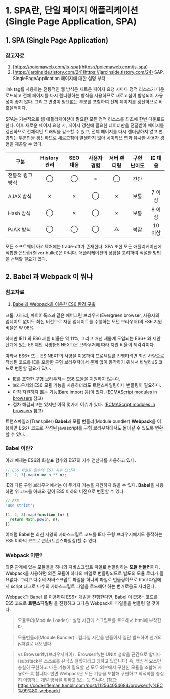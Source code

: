 # 1. SPA란, 단일 페이지 애플리케이션(Single Page Application, SPA)


## 1. SPA (Single Page Application)

### 참고자료
1. [https://poiemaweb.com/js-spa](https://poiemaweb.com/js-spa)
1. [https://jaroinside.tistory.com/24](https://jaroinside.tistory.com/24) 
SAP, SinglePageApplication 페이지에 대한 설명 부터

link tag를 사용하는 전통적인 웹 방식은 새로운 페이지 요청 시마다 정적 리소스가 다운로드되고 전체 페이지를 다시 렌더링하는 방식을 사용하므로 새로고침이 발생되어 사용성이 좋지 않다. 그리고 변경이 필요없는 부분를 포함하여 전체 페이지를 갱신하므로 비효율적이다.

SPA는 기본적으로 웹 애플리케이션에 필요한 모든 정적 리소스를 최초에 한번 다운로드한다. 이후 새로운 페이지 요청 시, 페이지 갱신에 필요한 데이터만을 전달받아 페이지를 갱신하므로 전체적인 트래픽을 감소할 수 있고, 전체 페이지를 다시 렌더링하지 않고 변경되는 부분만을 갱신하므로 새로고침이 발생하지 않아 네이티브 앱과 유사한 사용자 경험을 제공할 수 있다.


구분 | History 관리 | SEO 대응 | 사용자 경험 | 서버 렌더링 | 구현 난이도 | IE 대응
--- | :---: | :---: | :---: | :---: | :---: | :---:
전통적 링크 방식 | ◯ | ◯ | ✗ | ◯ | 간단	 
AJAX 방식 | ✗ | ✗ | ◯| ✗ | 보통 | 7 이상
Hash 방식 | ◯ | ✗ | ◯ | ✗ | 보통 | 8 이상
PJAX 방식 | ◯ | ◯ | ◯ | △ | 복잡 | 10 이상

모든 소프트웨어 아키텍처에는 trade-off가 존재한다. SPA 또한 모든 애플리케이션에 적합한 은탄환(Silver bullet)은 아니다. 애플리케이션의 상황을 고려하여 적절한 방법을 선택할 필요가 있다.

## 2. Babel 과 Webpack 이 뭐냐

### 참고자료
1. [Babel과 Webpack을 이용한 ES6 환경 구축](https://poiemaweb.com/es6-babel-webpack-1)

크롬, 사파리, 파이어폭스과 같은 에버그린 브라우저(Evergreen browser, 사용자의 업데이트 없이도 최신 버전으로 자동 업데이트를 수행하는 모던 브라우저)의 ES6 지원 비율은 약 98%

하지만 IE11 의 ES6 지원 비율은 약 11%, 그리고 매년 새롭게 도입되는 ES6+ 와 제안 단계에 있는 ES 제안 사양(ES NEXT)은 브라우저에 따라 지원 비율이 제각각이다.

따라서 ES6+ 또는 ES NEXT의 사양을 이용하여 프로젝트를 진행하려면 최신 사양으로 작성된 코드를 IE를 포함한 구형 브라우저에서 문제 없이 동작하기 위해서 바닐라JS 코드로 변환할 필요가 있다. 

- IE를 포함한 구형 브라우저는 ES6 모듈을 지원하지 않는다.
- 브라우저의 ES6 모듈 기능을 사용하더라도 트랜스파일링이나 번들링이 필요하다.
- 아직 지원하지 않는 기능(Bare import 등)이 있다. ([ECMAScript modules in browsers](https://jakearchibald.com/2017/es-modules-in-browsers/) 참고)
- 점차 해결되고는 있지만 아직 몇가지 이슈가 있다. ([ECMAScript modules in browsers](https://jakearchibald.com/2017/es-modules-in-browsers/) 참고)

트랜스파일러(Transpiler) **Babel**과 모듈 번들러(Module bundler) **Webpack**을 이용하면 ES6+ 코드로 작성된 javascript를 구형 브라우저에서도 돌아갈 수 있도록 변환할 수 있다.

### Babel 이란?

아래 예제는 ES6의 화살표 함수와 ES7의 지수 연산자를 사용하고 있다.
```javascript 
// ES6 화살표 함수와 ES7 지수 연산자
[1, 2, 3].map(n => n ** n);
```

IE와 다른 구형 브라우저에서는 이 두가지 기능을 지원하지 않을 수 있다. **Babel**을 사용하면 위 코드를 아래와 같이 ES5 이하의 버전으로 변환할 수 있다.

```javascript
// ES5
"use strict";

[1, 2, 3].map(function (n) {
  return Math.pow(n, n);
});
```

이처럼 Babel는 최신 사양의 자바스크립트 코드를 IE나 구형 브라우저에서도 동작하는 ES5 이하의 코드로 변환(트랜스파일링)할 수 있다. 


### Webpack 이란? 
의존 관계에 있는 모듈들을 하나의 자바스크립트 파일로 번들링하는 **모듈 번들러**이다.
Webpack을 사용하면 의존 모듈이 하나의 파일로 번들링되므로 별도의 모듈 로더가 필요없다. 그리고 다수의 자바스크립트 파일을 하나의 파일로 번들링하므로 html 파일에서 script 태그로 다수의 자바스크립트 파일을 로드해야 하는 번거로움도 사라진다.

Webpack과 Babel 를 이용하여 ES6+ 개발을 진행한다면, Babel 이 ES6+ 코드를 ES5 코드로 **트랜스파일링** 을 진행하고 그다음 Webpack이 파일들을 번들링 할 것이다.

> 모듈로더(Module Loader) : 실행 시간에 스크립트를 로드해서 html에 부착한다.

> 모듈번들러(Module Bundler) : 컴파일 시간을 만들어서 일단 빌드하여 한개의 js파일로 내보낸다.

> vs Browserify(브라우저파이) : Browserify는 UNIX 철학을 근간으로 합니다(substack은 스스로를 유닉스 철학자라고 칭하고 있습니다) 즉, 핵심적 요소만 충실히 구현하고 다른 기능이 필요할 땐 모두 외부에서 구현한 모듈을 조합해 사용하도록 합니다. 반면 Webpack은 모든 기능을 포함해 구현하고 최적화를 충실히 이행하는 개발 방식을 취하고 있는 듯 합니다. (참고: https://coderifleman.tumblr.com/post/112564054684/browserify%EC%99%80-webpack)